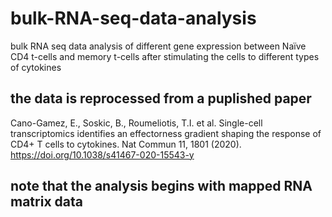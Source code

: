 # bulk-RNA-seq-data-analysis
bulk RNA seq data analysis of different gene expression between Naïve CD4 t-cells and memory t-cells after stimulating the cells to different types of cytokines
## the data is reprocessed from a puplished paper 
Cano-Gamez, E., Soskic, B., Roumeliotis, T.I. et al. Single-cell transcriptomics identifies an effectorness gradient shaping the response of CD4+ T cells to cytokines. Nat Commun 11, 1801 (2020). https://doi.org/10.1038/s41467-020-15543-y
## note that the analysis begins with mapped RNA matrix data
